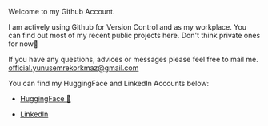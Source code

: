 Welcome to my Github Account. 

I am actively using Github for Version Control and as my workplace. You can find out most of my recent public projects here. Don't think private ones for now🤨

If you have any questions, advices or messages please feel free to mail me. 
[official.yunusemrekorkmaz@gmail.com](mailto:official.yunusemrekorkmaz@gmail.com)

You can find my HuggingFace and LinkedIn Accounts below:
- [HuggingFace 🤗](https://huggingface.co/dolphinium)

- [LinkedIn](https://www.linkedin.com/in/yunus-emre-korkmaz-1ba287208/) 


<!--
**dolphinium/dolphinium** is a ✨ _special_ ✨ repository because its `README.md` (this file) appears on your GitHub profile.

Here are some ideas to get you started:

- 🔭 I’m currently working on ...
- 🌱 I’m currently learning ...
- 👯 I’m looking to collaborate on ...
- 🤔 I’m looking for help with ...
- 💬 Ask me about ...
- 📫 How to reach me: ...
- 😄 Pronouns: ...
- ⚡ Fun fact: ...
-->
